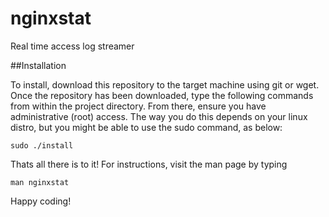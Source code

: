 # nginxstat
Real time access log streamer

##Installation

To install, download this repository to the target machine using git or wget. Once the repository has been downloaded, type the following commands from within the project directory. From there, ensure you have administrative (root) access. The way you do this depends on your linux distro, but you might be able to use the sudo command, as below:

    sudo ./install

Thats all there is to it! For instructions, visit the man page by typing

    man nginxstat

Happy coding!
